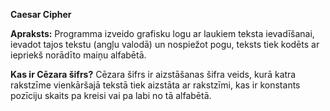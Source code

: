 **Caesar Cipher**

**Apraksts:**
Programma izveido grafisku logu ar laukiem teksta ievadīšanai, ievadot tajos tekstu (angļu valodā) un nospiežot pogu, teksts tiek kodēts ar iepriekš norādīto maiņu alfabētā.

**Kas ir Cēzara šifrs?**
Cēzara šifrs ir aizstāšanas šifra veids, kurā katra rakstzīme vienkāršajā tekstā tiek aizstāta ar rakstzīmi, kas ir konstants pozīciju skaits pa kreisi vai pa labi no tā alfabētā.

